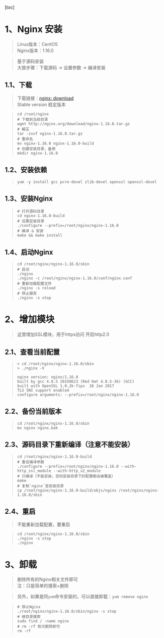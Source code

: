 [toc]
# 1、Nginx 安装
> Linux版本：CentOS <br>
> Nginx版本：1.16.0<br>

> 基于源码安装 <br>
> 大致步骤：下载源码 -> 设置参数 -> 编译安装<br>

## 1.1、下载
> 下载链接：[nginx: download](http://nginx.org/en/download.html)<br>
> Stable version   稳定版本<br>


> ``` shell
> cd /root/nginx
> # 下载到当前目录
> wget http://nginx.org/download/nginx-1.16.0.tar.gz
> # 解压  
> tar -zxvf nginx-1.16.0.tar.gz
> # 重命名
> mv nginx-1.16.0 nginx-1.16.0-build
> # 创建安装目录，备用
> mkdir nginx-1.16.0
> ```

## 1.2、安装依赖
> `yum -y install gcc pcre-devel zlib-devel openssl openssl-devel`

## 1.3、安装Nginx
> ``` shell
> # 打开源码目录 
> cd nginx-1.16.0-build
> # 设置安装目录
> ./configure --prefix=/root/nginx/nginx-1.16.0
> # 编译 & 安装
> make && make install
> ```

## 1.4、启动Nginx
> ``` shell
> cd /root/nginx/nginx-1.16.0/sbin
> # 启动
> ./nginx
> ./nginx -c /root/nginx/nginx-1.16.0/conf/nginx.conf
> # 重新加载配置文件
> ./nginx -s reload
> # 停止服务
> ./nginx -s stop
> ```

# 2、增加模块
> 这里增加SSL模块，用于https访问
> 开启http2.0
## 2.1、查看当前配置
> ``` shell
> > cd /root/nginx/nginx-1.16.0/sbin
> > ./nginx -V
> 
> nginx version: nginx/1.16.0
> built by gcc 4.8.5 20150623 (Red Hat 4.8.5-36) (GCC) 
> built with OpenSSL 1.0.2k-fips  26 Jan 2017
> TLS SNI support enabled
> configure arguments: --prefix=/root/nginx/nginx-1.16.0
> ```
## 2.2、备份当前版本
> ``` shell
> cd /root/nginx/nginx-1.16.0/sbin
> mv nginx nginx.bak
> ```
## 2.3、源码目录下重新编译（注意不能安装）
> ``` shell
> cd /root/nginx/nginx-1.16.0-build
> # 重设编译参数
> ./configure --prefix=/root/nginx/nginx-1.16.0 --with-http_ssl_module --with-http_v2_module
> # 只编译（不能安装，否则安装目录下的配置都会被覆盖）
> make
> # 复制`nginx`至安装目录
> cp /root/nginx/nginx-1.16.0-build/objs/nginx /root/nginx/nginx-1.16.0/sbin
> ```
## 2.4、重启
> 不能重新加载配置，要重启

> ``` shell
> cd /root/nginx/nginx-1.16.0/sbin
> ./nginx -s stop
> ./nginx
> ```

# 3、卸载
> 删除所有的Nginx相关文件即可 <br>
> 注：只是简单的搜索+删除

> 另外，如果是同`yum`命令安装的，可以直接卸载：`yum remove nginx`

> ``` shell
> # 停止Nginx
> ./root/nginx/nginx-1.16.0/sbin/nginx -s stop
> # 根目录搜索
> sudo find / -name nginx
> # rm -rf 依次删除即可
> rm -rf 
> ```

